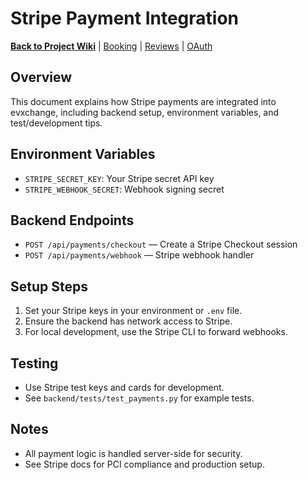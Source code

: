 # Stripe Payment Integration

**[Back to Project Wiki](PROJECT_WIKI.md)** | [Booking](BOOKING_IMPLEMENTATION.md) | [Reviews](REVIEWS_IMPLEMENTATION.md) | [OAuth](OAUTH_IMPLEMENTATION.md)

## Overview
This document explains how Stripe payments are integrated into evxchange, including backend setup, environment variables, and test/development tips.

## Environment Variables
- `STRIPE_SECRET_KEY`: Your Stripe secret API key
- `STRIPE_WEBHOOK_SECRET`: Webhook signing secret

## Backend Endpoints
- `POST /api/payments/checkout` — Create a Stripe Checkout session
- `POST /api/payments/webhook` — Stripe webhook handler

## Setup Steps
1. Set your Stripe keys in your environment or `.env` file.
2. Ensure the backend has network access to Stripe.
3. For local development, use the Stripe CLI to forward webhooks.

## Testing
- Use Stripe test keys and cards for development.
- See `backend/tests/test_payments.py` for example tests.

## Notes
- All payment logic is handled server-side for security.
- See Stripe docs for PCI compliance and production setup.
